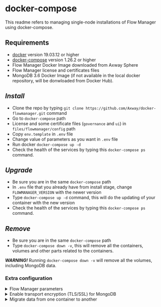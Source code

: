 # docker-compose

This readme refers to managing single-node installations of Flow Manager using docker-compose.

## Requirements

* [docker](https://docs.docker.com/engine/install/) version 19.03.12 or higher
* [docker-compose](https://docs.docker.com/compose/install/) version 1.26.2 or higher
* Flow Manager Docker Image downloaded from Axway Sphere
* Flow Manager license and certificates files
* MongoDB 3.6 Docker Image (if not available in the local docker repository, will be donwloaded from Docker Hub).

## ***Install***

* Clone the repo by typing `git clone https://github.com/Axway/docker-flowmanager.git` command
* Go to `docker-compose` path
* License and some certificate files (`governance` and `ui`) in `files/flowmanager/config` path
* Copy `env.template` in `.env` file
* Change value of parameters as you want in `.env` file
* Run docker `docker-compose up -d`
* Check the health of the services by typing this `docker-compose ps` command.

## ***Upgrade***

* Be sure you are in the same `docker-compose` path
* In `.env` file that you already have from install stage, change `FLOWMANAGER_VERSION` with the newer version
* Type `docker-compose up -d` command, this will do the updating of your container with the new version
* Check the health of the services by typing this `docker-compose ps` command.

## ***Remove***

* Be sure you are in the same `docker-compose` path
* Type `docker-compose down -v`, this will remove all the containers, volumes and other parts related to the containers.

***WARNING!*** Running `docker-compose down -v`  will remove all the volumes, including MongoDB data.

### Extra configuration

<details>
  <summary>Flow Manager parameters</summary>

The file `env.template` contains basic fields that can be configured at Flow Manager start. The extended list can be consulted below. In order to add a new parameter, simply add it in your `.env` file and will be considered at Flow Manager.

All active Environment variables/parameters for Flow Manager, including all the services required to run can be found [here](../docs/parameters.md).
</details>

<details>
  <summary>Enable transport encryption (TLS/SSL) for MongoDB</summary>

Encrypt all of MongoDB’s network traffic. TLS/SSL ensures that MongoDB network traffic is only readable by the intended client.

* Go to `docker-compose/files/mongo/config` path
* Uncomment `ssl` block from `mongod.conf` file
* Bring or generate certificate files in path you already are
* Change value of `CAFile` and `PEMKeyFile` parameters with yours (only name of certificate files)
* Save it
* Run `docker-compose up -d` command in case you run MongoDB for the first time  or `docker-compose restart mongodb` in case you already have MongoDB up.

</details>

<details>
  <summary>Migrate data from one container to another</summary>

  Steps to move your current data from an existing container (that uses a custom docker image) to new container (that uses an official docker image) can be found [here](../docs/migrate_data_mongodb.md).

</details>
